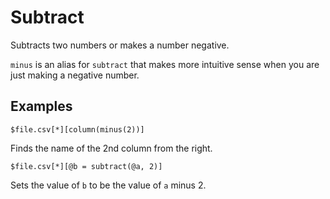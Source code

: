 
# Subtract

Subtracts two numbers or makes a number negative.

`minus` is an alias for `subtract` that makes more intuitive sense when you are just making a negative number.

## Examples

    $file.csv[*][column(minus(2))]

Finds the name of the 2nd column from the right.

    $file.csv[*][@b = subtract(@a, 2)]

Sets the value of `b` to be the value of `a` minus 2.

